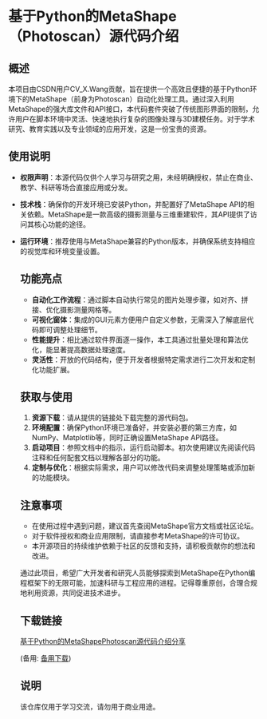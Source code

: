 # 基于Python的MetaShape（Photoscan）源代码介绍

## 概述

本项目由CSDN用户CV_X.Wang贡献，旨在提供一个高效且便捷的基于Python环境下的MetaShape（前身为Photoscan）自动化处理工具。通过深入利用MetaShape的强大库文件和API接口，本代码套件突破了传统图形界面的限制，允许用户在脚本环境中灵活、快速地执行复杂的图像处理与3D建模任务。对于学术研究、教育实践以及专业领域的应用开发，这是一份宝贵的资源。

## 使用说明

- **权限声明**：本源代码仅供个人学习与研究之用，未经明确授权，禁止在商业、教学、科研等场合直接应用或分发。
- **技术栈**：确保你的开发环境已安装Python，并配置好了MetaShape API的相关依赖。MetaShape是一款高级的摄影测量与三维重建软件，其API提供了访问其核心功能的途径。
- **运行环境**：推荐使用与MetaShape兼容的Python版本，并确保系统支持相应的视觉库和环境变量设置。

  ## 功能亮点

  - **自动化工作流程**：通过脚本自动执行常见的图片处理步骤，如对齐、拼接、优化摄影测量网格等。
  - **可视化窗体**：集成的GUI元素方便用户自定义参数，无需深入了解底层代码即可调整处理细节。
  - **性能提升**：相比通过软件界面逐一操作，本工具通过批量处理和算法优化，能显著提高数据处理速度。
  - **灵活性**：开放的代码结构，便于开发者根据特定需求进行二次开发和定制化功能扩展。

  ## 获取与使用

  1. **资源下载**：请从提供的链接处下载完整的源代码包。
  2. **环境配置**：确保Python环境已准备好，并安装必要的第三方库，如NumPy、Matplotlib等，同时正确设置MetaShape API路径。
  3. **启动项目**：参照文档中的指示，运行启动脚本。初次使用建议先阅读代码注释和任何配套文档以理解各部分的功能。
  4. **定制与优化**：根据实际需求，用户可以修改代码来调整处理策略或添加新的功能模块。

  ## 注意事项

  - 在使用过程中遇到问题，建议首先查阅MetaShape官方文档或社区论坛。
  - 对于软件授权和商业应用限制，请直接参考MetaShape的许可协议。
  - 本开源项目的持续维护依赖于社区的反馈和支持，请积极贡献你的想法和改进。

  通过此项目，希望广大开发者和研究人员能够探索到MetaShape在Python编程框架下的无限可能，加速科研与工程应用的进程。记得尊重原创，合理合规地利用资源，共同促进技术进步。

  ## 下载链接
  [基于Python的MetaShapePhotoscan源代码介绍分享](https://pan.quark.cn/s/a75ad20ed64e) 

  (备用: [备用下载](https://pan.baidu.com/s/1pkL9FHiHSsHLq56pwte8Lg?pwd=1234))

  ## 说明

  该仓库仅用于学习交流，请勿用于商业用途。
